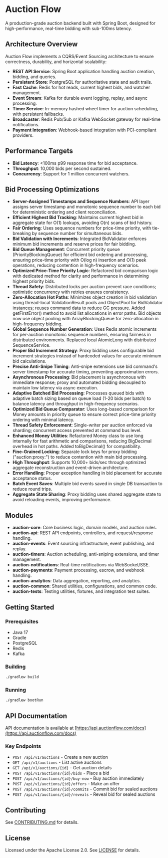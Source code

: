 # Auction Flow

A production-grade auction backend built with Spring Boot, designed for high-performance, real-time bidding with sub-100ms latency.

## Architecture Overview

Auction Flow implements a CQRS/Event Sourcing architecture to ensure correctness, durability, and horizontal scalability:

- **REST API Service**: Spring Boot application handling auction creation, bidding, and queries.
- **Persistent Store**: PostgreSQL for authoritative state and audit trails.
- **Fast Cache**: Redis for hot reads, current highest bids, and watcher management.
- **Event Stream**: Kafka for durable event logging, replay, and async processing.
- **Timer Service**: In-memory hashed wheel timer for auction scheduling, with persistent fallbacks.
- **Broadcaster**: Redis Pub/Sub or Kafka WebSocket gateway for real-time notifications.
- **Payment Integration**: Webhook-based integration with PCI-compliant providers.

## Performance Targets

- **Bid Latency**: <100ms p99 response time for bid acceptance.
- **Throughput**: 10,000 bids per second sustained.
- **Concurrency**: Support for 1 million concurrent watchers.

## Bid Processing Optimizations

- **Server-Assigned Timestamps and Sequence Numbers**: API layer assigns server timestamp and monotonic sequence number to each bid for deterministic ordering and client reconciliation.
- **Efficient Highest Bid Tracking**: Maintains current highest bid in aggregate state for O(1) lookups, avoiding O(n) scans of bid history.
- **Fair Ordering**: Uses sequence numbers for price-time priority, with tie-breaking by sequence number for simultaneous bids.
- **Bid Validation with Increments**: Integrated BidValidator enforces minimum bid increments and reserve prices for fair bidding.
- **Bid Queue Management**: Concurrent priority queue (PriorityBlockingQueue) for efficient bid ordering and processing, ensuring price-time priority with O(log n) insertion and O(1) peek operations, reducing contention in high-frequency scenarios.
- **Optimized Price-Time Priority Logic**: Refactored bid comparison logic with dedicated method for clarity and performance in determining highest priority bids.
- **Thread Safety**: Distributed locks per auction prevent race conditions; optimistic concurrency with retries ensures consistency.
- **Zero-Allocation Hot Paths**: Minimizes object creation in bid validation using thread-local ValidationResult pools and ObjectPool for BidValidator instances; reuses command data to reduce GC pressure. Added getFirstError() method to avoid list allocations in error paths. Bid objects now use object pooling with ArrayBlockingQueue for zero-allocation in high-frequency bidding.
- **Global Sequence Number Generation**: Uses Redis atomic increments for per-auction monotonic sequence numbers, ensuring fairness in distributed environments. Replaced local AtomicLong with distributed SequenceService.
- **Proper Bid Increment Strategy**: Proxy bidding uses configurable bid increment strategies instead of hardcoded values for accurate minimum bid calculations.
- **Precise Anti-Snipe Timing**: Anti-snipe extensions use bid command's server timestamp for accurate timing, preventing approximation errors.
- **Asynchronous Processing**: Bid placement is asynchronous with immediate response; proxy and automated bidding decoupled to maintain low latency via async execution.
- **Adaptive Batched Bid Processing**: Processes queued bids with adaptive batch sizing based on queue load (1-20 bids per batch) to balance latency and throughput in high-frequency scenarios.
- **Optimized Bid Queue Comparator**: Uses long-based comparison for Money amounts in priority queue to ensure correct price-time priority ordering with minimal latency.
- **Thread Safety Enforcement**: Single-writer per auction enforced via sharding; concurrent access prevented at command bus level.
- **Enhanced Money Utilities**: Refactored Money class to use long internally for fast arithmetic and comparisons, reducing BigDecimal overhead in hot paths. Added toBigDecimal() for compatibility.
- **Fine-Grained Locking**: Separate lock keys for proxy bidding ("auction:proxy:") to reduce contention with main bid processing.
- **High Throughput**: Supports 10,000+ bids/sec through optimized aggregate reconstruction and event-driven architecture.
- **Error Handling**: Proper exception handling in bid placement for accurate acceptance status.
- **Batch Event Saves**: Multiple bid events saved in single DB transaction to reduce round trips.
- **Aggregate State Sharing**: Proxy bidding uses shared aggregate state to avoid reloading events, improving performance.

## Modules

- **auction-core**: Core business logic, domain models, and auction rules.
- **auction-api**: REST API endpoints, controllers, and request/response handling.
- **auction-events**: Event sourcing infrastructure, event publishing, and replay.
- **auction-timers**: Auction scheduling, anti-sniping extensions, and timer management.
- **auction-notifications**: Real-time notifications via WebSocket/SSE.
- **auction-payments**: Payment processing, escrow, and webhook handling.
- **auction-analytics**: Data aggregation, reporting, and analytics.
- **auction-common**: Shared utilities, configurations, and common code.
- **auction-tests**: Testing utilities, fixtures, and integration test suites.

## Getting Started

### Prerequisites

- Java 17
- Gradle
- PostgreSQL
- Redis
- Kafka

### Building

```bash
./gradlew build
```

### Running

```bash
./gradlew bootRun
```

## API Documentation

API documentation is available at [https://api.auctionflow.com/docs](https://api.auctionflow.com/docs)

### Key Endpoints

- `POST /api/v1/auctions` - Create a new auction
- `GET /api/v1/auctions` - List active auctions
- `GET /api/v1/auctions/{id}` - Get auction details
- `POST /api/v1/auctions/{id}/bids` - Place a bid
- `POST /api/v1/auctions/{id}/buy-now` - Buy auction immediately
- `POST /api/v1/auctions/{id}/offers` - Make an offer
- `POST /api/v1/auctions/{id}/commits` - Commit bid for sealed auctions
- `POST /api/v1/auctions/{id}/reveals` - Reveal bid for sealed auctions

## Contributing

See [CONTRIBUTING.md](CONTRIBUTING.md) for details.

## License

Licensed under the Apache License 2.0. See [LICENSE](LICENSE) for details.